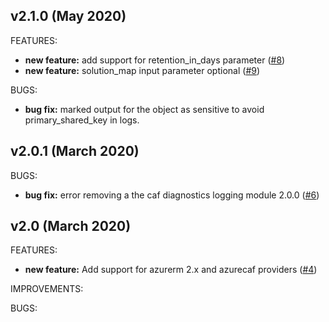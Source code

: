 ## v2.1.0 (May 2020)
FEATURES: 
* **new feature:**  add support for retention_in_days parameter ([#8](https://github.com/aztfmod/terraform-azurerm-caf-log-analytics/issues/8))
* **new feature:**  solution_map input parameter optional ([#9](https://github.com/aztfmod/terraform-azurerm-caf-log-analytics/issues/9))

BUGS: 
* **bug fix:**  marked output for the object as sensitive to avoid primary_shared_key in logs.


## v2.0.1 (March 2020)

BUGS: 
* **bug fix:**  error removing a the caf diagnostics logging module 2.0.0 ([#6](https://github.com/aztfmod/terraform-azurerm-caf-caf-log-analytics/issues/6))


## v2.0 (March 2020)

FEATURES: 
* **new feature:**  Add support for azurerm 2.x and azurecaf providers ([#4](https://github.com/aztfmod/terraform-azurerm-caf-log-analytics/issues/4))

IMPROVEMENTS:

BUGS:
